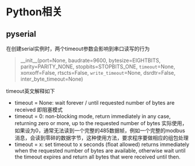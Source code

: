 # Python相关
## pyserial
在创建serial实例时，两个timeout参数会影响到串口读写的行为
> \_\_init\_\_(port=None, baudrate=9600, bytesize=EIGHTBITS, parity=PARITY_NONE, stopbits=STOPBITS_ONE, `timeout`=None, xonxoff=False, rtscts=False, `write_timeout`=None, dsrdtr=False, inter_byte_timeout=None)

timeout英文解释如下
> 
- timeout = None: wait forever / until requested number of bytes are received  即阻塞模式
- timeout = 0: non-blocking mode, return immediately in any case, returning zero or more, up to the requested number of bytes  实际使用，如果设为0，通常无法读到一个完整的485数据帧，例如一个完整的modbus消息，会读到零碎的数据字节，这种使用方法，要求程序要做相应的组包处理
- timeout = x: set timeout to x seconds (float allowed) returns immediately when the requested number of bytes are available, otherwise wait until the timeout expires and return all bytes that were received until then.

